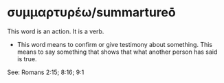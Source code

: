 # συμμαρτυρέω/summartureō
This word is an action. It is a verb.

* This word means to confirm or give testimony about something. This means to say something that shows that what another person has said is true. 
 
See: Romans 2:15; 8:16; 9:1

